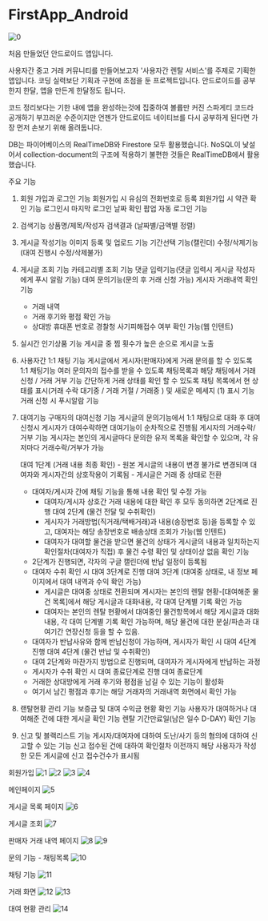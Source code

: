 # FirstApp_Android

![0](https://user-images.githubusercontent.com/73573249/107948509-4323bf00-6fd7-11eb-9846-0514f0596f84.png)

처음 만들었던 안드로이드 앱입니다.

사용자간 중고 거래 커뮤니티를 만들어보고자 '사용자간 렌탈 서비스'를 주제로 기획한 앱입니다.
코딩 실력보단 기획과 구현에 초점을 둔 프로젝트입니다.
안드로이드를 공부한지 한달, 앱을 만든게 한달정도 됩니다.

코드 정리보다는 기한 내에 앱을 완성하는것에 집중하여 볼륨만 커진 스파게티 코드라 공개하기 부끄러운 수준이지만
언젠가 안드로이드 네이티브를 다시 공부하게 된다면 가장 먼저 손보기 위해 올려둡니다.

DB는 파이어베이스의 RealTimeDB와 Firestore 모두 활용했습니다.
NoSQL이 낯설어서 collection-document의 구조에 적용하기 불편한 것들은 RealTimeDB에서 활용했습니다.


주요 기능
1. 회원 가입과 로그인 기능
	회원가입 시 유심의 전화번호로 등록
	회원가입 시 약관 확인 기능
	로그인시 마지막 로그인 날짜 확인 팝업
  자동 로그인 기능
	
2. 검색기능
	상품명/제목/작성자
	검색결과 (날짜별/금액별 정렬)

3. 게시글 작성기능
	이미지 등록 및 업로드 기능
	기간선택 기능(캘린더)
	수정/삭제기능(대여 진행시 수정/삭제불가)

4. 게시글 조회 기능
	카테고리별 조회 기능
	댓글 입력기능(댓글 입력시 게시글 작성자에게 푸시 알람 기능)
	대여 문의기능(문의 후 거래 신청 가능)
  게시자 거래내역 확인 기능
    - 거래 내역
    - 거래 후기와 평점 확인 가능
    - 상대방 휴대폰 번호로 경찰청 사기피해접수 여부 확인 가능(웹 인텐트)
    
5. 실시간 인기상품 기능
	게시글 중 찜 횟수가 높은 순으로 게시글 노출
  

6. 사용자간 1:1 채팅 기능
  게시글에서 게시자(판매자)에게 거래 문의를 할 수 있도록 1:1 채팅기능
  여러 문의자의 접수를 받을 수 있도록 채팅목록과 해당 채팅에서 거래 신청 / 거래 거부 기능
  간단하게 거래 상태를 확인 할 수 있도록 채팅 목록에서 현 상태를 표시(거래 수락 대기중 / 거래 거절 / 거래중 ) 및 새로운 메세지 (1) 표시 기능
  거래 신청 시 푸시알람 기능

7. 대여기능
	구매자의 대여신청 기능
		게시글의 문의기능에서 1:1 채팅으로 대화 후 대여 신청시 게시자가 대여수락하면 대여기능이 순차적으로 진행됨
	게시자의 거래수락/거부 기능
		게시자는 본인의 게시글마다 문의한 유저 목록을 확인할 수 있으며, 각 유저마다 거래수락/거부가 가능
    
	대여 1단계 (거래 내용 최종 확인)
		- 원본 게시글의 내용이 변경 불가로 변경되며 대여자와 게시자간의 상호작용이 기록됨
		- 게시글은 거래 중 상태로 전환
    - 대여자/게시자 간에 채팅 기능을 통해 내용 확인 및 수정 가능
		- 대여자/게시자 상호간 거래 내용에 대한 확인 후 모두 동의하면 2단계로 진행
	대여 2단계 (물건 전달 및 수취확인)
		- 게시자가 거래방법(직거래/택배거래)과 내용(송장번호 등)을 등록할 수 있고, 대여자는 해당 송장번호로 배송상태 조회가 가능(웹 인텐트)
		- 대여자가 대여할 물건을 받으면 물건의 상태가 게시글의 내용과 일치하는지 확인절차(대여자가 직접) 후 물건 수령 확인 및 상태이상 없음 확인 기능
    - 2단계가 진행되면, 각자의 구글 캘린더에 반납 일정이 등록됨
    - 대여자 수취 확인 시 대여 3단계로 진행
	대여 3단계 (대여중 상태로, 내 정보 페이지에서 대여 내역과 수익 확인 가능)
		- 게시글은 대여중 상태로 전환되며 게시자는 본인의 렌탈 현황-[대여해준 물건 목록]에서 해당 게시글과 대화내용, 각 대여 단계별 기록 확인 가능
		- 대여자는 본인의 렌탈 현황에서 대여중인 물건항목에서 해당 게시글과 대화내용, 각 대여 단계별 기록 확인 가능하며, 해당 물건에 대한 분실/파손과 대여기간 연장신청 등을 할 수 있음.
    - 대여자가 반납사유와 함께 반납신청이 가능하며, 게시자가 확인 시 대여 4단계 진행
  대여 4단계 (물건 반납 및 수취확인)
    - 대여 2단계와 마찬가지 방법으로 진행되며, 대여자가 게시자에게 반납하는 과정
    - 게시자가 수취 확인 시 대여 종료단계로 진행
  대여 종료단계
    - 거래한 상대방에게 거래 후기와 평점을 남길 수 있는 기능이 활성화
    - 여기서 남긴 평점과 후기는 해당 거래자의 거래내역 화면에서 확인 가능
  

8. 랜탈현황 관리 기능
  보증금 및 대여 수익금 현황 확인 기능
	사용자가 대여하거나 대여해준 건에 대한 게시글 확인 기능
  렌탈 기간만료일(남은 일수 D-DAY) 확인 기능
	
10. 신고 및 블랙리스트 기능
	게시자/대여자에 대하여 도난/사기 등의 혐의에 대하여 신고할 수 있는 기능
	신고 접수된 건에 대하여 확인절차 이전까지 해당 사용자가 작성한 모든 게시글에 신고 접수건수가 표시됨

회원가입
![1](https://user-images.githubusercontent.com/73573249/107948275-f8a24280-6fd6-11eb-992f-1ad7e6458e27.png)
![2](https://user-images.githubusercontent.com/73573249/107948278-f9d36f80-6fd6-11eb-8ab8-f8ded1749e73.png)
![3](https://user-images.githubusercontent.com/73573249/107948287-fc35c980-6fd6-11eb-8ac3-839b6f891ef7.png)
![4](https://user-images.githubusercontent.com/73573249/107949024-fb516780-6fd7-11eb-9e02-380f0e0c3dc3.png)


메인페이지
![5](https://user-images.githubusercontent.com/73573249/107948293-ff30ba00-6fd6-11eb-99a8-9b1847cf9e3b.png)


게시글 목록 페이지
![6](https://user-images.githubusercontent.com/73573249/107948295-0061e700-6fd7-11eb-878a-e17a1b0cf488.png)


게시글 조회
![7](https://user-images.githubusercontent.com/73573249/107948299-01931400-6fd7-11eb-9c44-856dfce18175.png)


판매자 거래 내역 페이지
![8](https://user-images.githubusercontent.com/73573249/107949030-fe4c5800-6fd7-11eb-8892-60cc0c20f40e.png)
![9](https://user-images.githubusercontent.com/73573249/107948321-06f05e80-6fd7-11eb-8720-6b9b51aa61f0.png)


문의 기능 - 채팅목록
![10](https://user-images.githubusercontent.com/73573249/107948332-0952b880-6fd7-11eb-8702-7c15f1f8afee.png)


채팅 기능
![11](https://user-images.githubusercontent.com/73573249/107948336-0a83e580-6fd7-11eb-824c-3a33a4f45846.png)


거래 화면
![12](https://user-images.githubusercontent.com/73573249/107948344-0c4da900-6fd7-11eb-8edb-1979c09f85a4.png)
![13](https://user-images.githubusercontent.com/73573249/107948359-0f489980-6fd7-11eb-8775-f4d04858a0e6.png)


대여 현황 관리
![14](https://user-images.githubusercontent.com/73573249/107948365-1079c680-6fd7-11eb-82fa-57c7d7372ca0.png)
